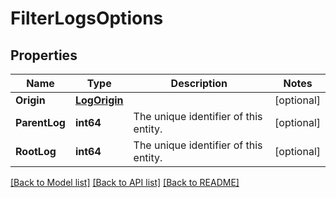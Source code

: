 # FilterLogsOptions

## Properties

Name | Type | Description | Notes
------------ | ------------- | ------------- | -------------
**Origin** | [**LogOrigin**](LogOrigin.md) |  | [optional] 
**ParentLog** | **int64** | The unique identifier of this entity. | [optional] 
**RootLog** | **int64** | The unique identifier of this entity. | [optional] 

[[Back to Model list]](../README.md#documentation-for-models) [[Back to API list]](../README.md#documentation-for-api-endpoints) [[Back to README]](../README.md)


